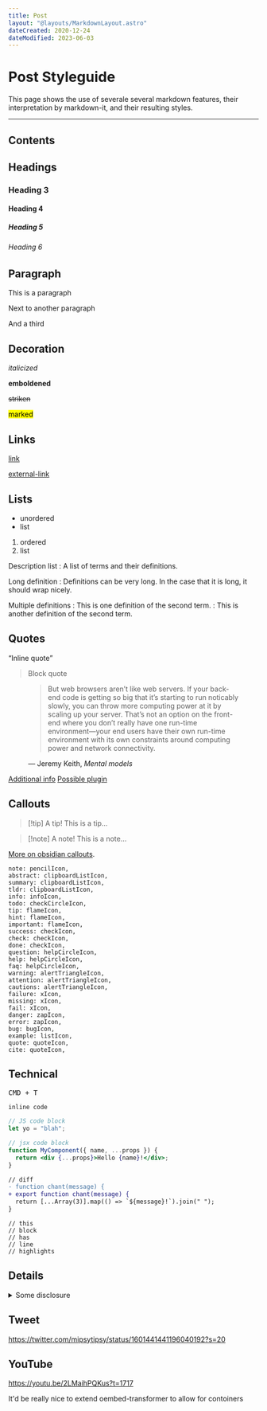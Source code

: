 ```yaml
---
title: Post
layout: "@layouts/MarkdownLayout.astro"
dateCreated: 2020-12-24
dateModified: 2023-06-03
---
```


# Post Styleguide

This page shows the use of severale several markdown features, their interpretation by markdown-it, and their resulting styles.

---

## Contents

## Headings

### Heading 3

#### Heading 4

##### Heading 5

###### Heading 6

## Paragraph

This is a paragraph

Next to another paragraph

And a third

## Decoration

_italicized_

**emboldened**

~~striken~~

<mark>marked</mark>

## Links

[link](#)

[external-link](https://youtube.com/@chantastic)

## Lists

- unordered
- list

1. ordered
2. list

Description list
: A list of terms and their definitions.

Long definition
: Definitions can be very long. In the case that it is long, it should wrap nicely.

Multiple definitions
: This is one definition of the second term.
: This is another definition of the second term.

## Quotes

<q>Inline quote</q>

> Block quote

<figure>
  <blockquote>
    But web browsers aren’t like web servers. If your back-end code is getting so big that it’s starting to run noticably slowly, you can throw more computing power at it by scaling up your server. That’s not an option on the front-end where you don’t really have one run-time environment—your end users have their own run-time environment with its own constraints around computing power and network connectivity.
  </blockquote>
  <figcaption>
    &mdash; Jeremy Keith, <cite>Mental models</cite>
  </figcaption>
</figure>

[Additional info](https://css-tricks.com/quoting-in-html-quotations-citations-and-blockquotes/)
[Possible plugin](https://www.npmjs.com/package/remark-captions?activeTab=readme)

## Callouts

> [!tip] A tip!
> This is a tip…

> [!note] A note!
> This is a note…

[More on obsidian callouts](https://help.obsidian.md/Editing+and+formatting/Callouts).

    note: pencilIcon,
    abstract: clipboardListIcon,
    summary: clipboardListIcon,
    tldr: clipboardListIcon,
    info: infoIcon,
    todo: checkCircleIcon,
    tip: flameIcon,
    hint: flameIcon,
    important: flameIcon,
    success: checkIcon,
    check: checkIcon,
    done: checkIcon,
    question: helpCircleIcon,
    help: helpCircleIcon,
    faq: helpCircleIcon,
    warning: alertTriangleIcon,
    attention: alertTriangleIcon,
    cautions: alertTriangleIcon,
    failure: xIcon,
    missing: xIcon,
    fail: xIcon,
    danger: zapIcon,
    error: zapIcon,
    bug: bugIcon,
    example: listIcon,
    quote: quoteIcon,
    cite: quoteIcon,

## Technical

<kbd>CMD + T</kbd>

`inline code`

```js
// JS code block
let yo = "blah";
```

```jsx
// jsx code block
function MyComponent({ name, ...props }) {
  return <div {...props}>Hello {name}!</div>;
}
```

```diff
// diff
- function chant(message) {
+ export function chant(message) {
  return [...Array(3)].map(() => `${message}!`).join(" ");
}
```

```js/0,2-3
// this
// block
// has
// line
// highlights
```

## Details

<details>
<summary>Some disclosure</summary>

_Markdown can go in here if you leave extra line breaks._

</details>

## Tweet

https://twitter.com/mipsytipsy/status/1601441441196040192?s=20

## YouTube

<div data-responsive-youtube-container>

https://youtu.be/2LMaihPQKus?t=1717

</div>

It'd be really nice to extend oembed-transformer to allow for contoiners
